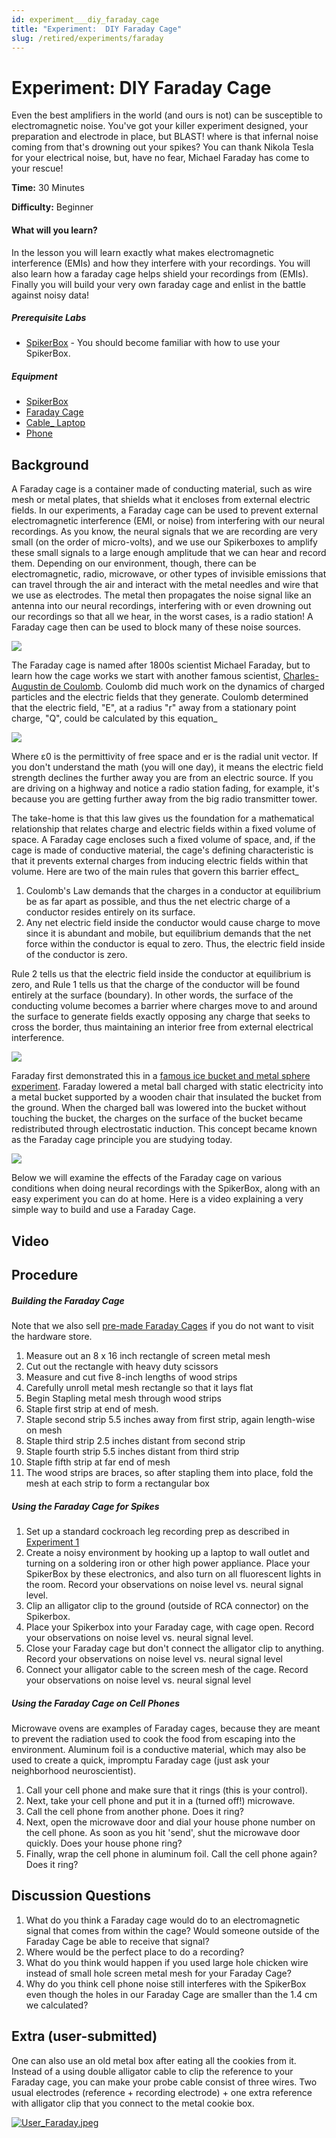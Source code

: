 ```yaml
---
id: experiment___diy_faraday_cage
title: "Experiment:  DIY Faraday Cage"
slug: /retired/experiments/faraday
---
```


# Experiment: DIY Faraday Cage

Even the best amplifiers in the world (and ours is not) can be susceptible to
electromagnetic noise. You've got your killer experiment designed, your
preparation and electrode in place, but BLAST! where is that infernal noise
coming from that's drowning out your spikes? You can thank Nikola Tesla for
your electrical noise, but, have no fear, Michael Faraday has come to your
rescue!

**Time:**  30 Minutes

**Difficulty:**   Beginner

#### What will you learn?

In the lesson you will learn exactly what makes electromagnetic interference
(EMIs) and how they interfere with your recordings. You will also learn how a
faraday cage helps shield your recordings from (EMIs). Finally you will build
your very own faraday cage and enlist in the battle against noisy data!

##### Prerequisite Labs

  * [SpikerBox](spikerbox) \- You should become familiar with how to use your SpikerBox.

##### Equipment

* [SpikerBox](/https://backyardbrains.com/products/spikerbox)
* [Faraday Cage](/https://backyardbrains.com/products/faradaycage)
* [Cable_ Laptop](/https://backyardbrains.com/products/laptopcable)
* [Phone](/https://backyardbrains.com/products/smartphonecable)


## Background

A Faraday cage is a container made of conducting material, such as wire mesh
or metal plates, that shields what it encloses from external electric fields.
In our experiments, a Faraday cage can be used to prevent external
electromagnetic interference (EMI, or noise) from interfering with our neural
recordings. As you know, the neural signals that we are recording are very
small (on the order of micro-volts), and we use our Spikerboxes to amplify
these small signals to a large enough amplitude that we can hear and record
them. Depending on our environment, though, there can be electromagnetic,
radio, microwave, or other types of invisible emissions that can travel
through the air and interact with the metal needles and wire that we use as
electrodes. The metal then propagates the noise signal like an antenna into
our neural recordings, interfering with or even drowning out our recordings so
that all we hear, in the worst cases, is a radio station! A Faraday cage then
can be used to block many of these noise sources.

[ ![](./img/Exp11Fig1_faradaycageenvironment.jpeg)](img/Exp11Fig1_faradaycageenvironment.jpeg)

The Faraday cage is named after 1800s scientist Michael Faraday, but to learn
how the cage works we start with another famous scientist, [Charles-Augustin
de Coulomb](https://en.wikipedia.org/wiki/Charles-Augustin_de_Coulomb). Coulomb
did much work on the dynamics of charged particles and the electric fields
that they generate. Coulomb determined that the electric field, "E", at a
radius "r" away from a stationary point charge, "Q", could be calculated by
this equation_

[ ![](./img/Eq1_ColumbLaw.jpeg)](img/Eq1_ColumbLaw.jpeg)

Where ε0 is the permittivity of free space and er is the radial unit vector.
If you don't understand the math (you will one day), it means the electric
field strength declines the further away you are from an electric source. If
you are driving on a highway and notice a radio station fading, for example,
it's because you are getting further away from the big radio transmitter
tower.

The take-home is that this law gives us the foundation for a mathematical
relationship that relates charge and electric fields within a fixed volume of
space. A Faraday cage encloses such a fixed volume of space, and, if the cage
is made of conductive material, the cage's defining characteristic is that it
prevents external charges from inducing electric fields within that volume.
Here are two of the main rules that govern this barrier effect_

  1. Coulomb's Law demands that the charges in a conductor at equilibrium be as far apart as possible, and thus the net electric charge of a conductor resides entirely on its surface. 
  2. Any net electric field inside the conductor would cause charge to move since it is abundant and mobile, but equilibrium demands that the net force within the conductor is equal to zero. Thus, the electric field inside of the conductor is zero.

Rule 2 tells us that the electric field inside the conductor at equilibrium is
zero, and Rule 1 tells us that the charge of the conductor will be found
entirely at the surface (boundary). In other words, the surface of the
conducting volume becomes a barrier where charges move to and around the
surface to generate fields exactly opposing any charge that seeks to cross the
border, thus maintaining an interior free from external electrical
interference.

[
![](./img/Fig2_Sketch_FaradayCage_Fields.jpeg)](img/Fig2_Sketch_FaradayCage_Fields.jpeg)

Faraday first demonstrated this in a [famous ice bucket and metal sphere
experiment](https://en.wikipedia.org/wiki/Faraday's_ice_pail_experiment).
Faraday lowered a metal ball charged with static electricity into a metal
bucket supported by a wooden chair that insulated the bucket from the ground.
When the charged ball was lowered into the bucket without touching the bucket,
the charges on the surface of the bucket became redistributed through
electrostatic induction. This concept became known as the Faraday cage
principle you are studying today.

[ ![](./img/Exp11_bucket.jpeg)](img/Exp11_bucket.jpeg)

Below we will examine the effects of the Faraday cage on various conditions
when doing neural recordings with the SpikerBox, along with an easy experiment
you can do at home. Here is a video explaining a very simple way to build and
use a Faraday Cage.

## Video

## Procedure

##### Building the Faraday Cage

Note that we also sell [pre-made Faraday Cages](https://www.backyardbrains.com/products/faradaycage) if you do not want
to visit the hardware store.

  1. Measure out an 8 x 16 inch rectangle of screen metal mesh 
  2. Cut out the rectangle with heavy duty scissors 
  3. Measure and cut five 8-inch lengths of wood strips 
  4. Carefully unroll metal mesh rectangle so that it lays flat 
  5. Begin Stapling metal mesh through wood strips 
  6. Staple first strip at end of mesh. 
  7. Staple second strip 5.5 inches away from first strip, again length-wise on mesh 
  8. Staple third strip 2.5 inches distant from second strip 
  9. Staple fourth strip 5.5 inches distant from third strip 
  10. Staple fifth strip at far end of mesh 
  11. The wood strips are braces, so after stapling them into place, fold the mesh at each strip to form a rectangular box

##### Using the Faraday Cage for Spikes

  1. Set up a standard cockroach leg recording prep as described in [Experiment 1](https://www.backyardbrains.com/experiments/spikerbox)
  2. Create a noisy environment by hooking up a laptop to wall outlet and turning on a soldering iron or other high power appliance. Place your SpikerBox by these electronics, and also turn on all fluorescent lights in the room. Record your observations on noise level vs. neural signal level. 
  3. Clip an alligator clip to the ground (outside of RCA connector) on the Spikerbox. 
  4. Place your Spikerbox into your Faraday cage, with cage open. Record your observations on noise level vs. neural signal level. 
  5. Close your Faraday cage but don't connect the alligator clip to anything. Record your observations on noise level vs. neural signal level 
  6. Connect your alligator cable to the screen mesh of the cage. Record your observations on noise level vs. neural signal level

##### Using the Faraday Cage on Cell Phones

Microwave ovens are examples of Faraday cages, because they are meant to
prevent the radiation used to cook the food from escaping into the
environment. Aluminum foil is a conductive material, which may also be used to
create a quick, impromptu Faraday cage (just ask your neighborhood
neuroscientist).

  1. Call your cell phone and make sure that it rings (this is your control). 
  2. Next, take your cell phone and put it in a (turned off!) microwave. 
  3. Call the cell phone from another phone. Does it ring? 
  4. Next, open the microwave door and dial your house phone number on the cell phone. As soon as you hit 'send', shut the microwave door quickly. Does your house phone ring? 
  5. Finally, wrap the cell phone in aluminum foil. Call the cell phone again? Does it ring?

## Discussion Questions

  1. What do you think a Faraday cage would do to an electromagnetic signal that comes from within the cage? Would someone outside of the Faraday Cage be able to receive that signal? 
  2. Where would be the perfect place to do a recording? 
  3. What do you think would happen if you used large hole chicken wire instead of small hole screen metal mesh for your Faraday Cage? 
  4. Why do you think cell phone noise still interferes with the SpikerBox even though the holes in our Faraday Cage are smaller than the 1.4 cm we calculated?

## Extra (user-submitted)

One can also use an old metal box after eating all the cookies from it.
Instead of a using double alligator cable to clip the reference to your
Faraday cage, you can make your probe cable consist of three wires. Two usual
electrodes (reference + recording electrode) + one extra reference with
alligator clip that you connect to the metal cookie box.

[ ![User_Faraday.jpeg](./img/User_Faraday.jpeg)](img/User_Faraday.jpeg)